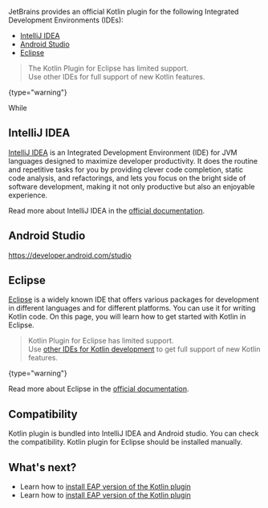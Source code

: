 [//]: # (title: IDEs for Kotlin development)
[//]: # (description: Learn what IDE you could choose for Kotlin development.)

JetBrains provides an official Kotlin plugin for the following Integrated Development Environments (IDEs):

* [IntelliJ IDEA](#intellij-idea)
* [Android Studio](#android-studio)
* [Eclipse](#eclipse)

> The Kotlin Plugin for Eclipse has limited support.  
> Use other IDEs for full support of new Kotlin features.
>
{type="warning"}

While 

## IntelliJ IDEA

[IntelliJ IDEA](https://www.jetbrains.com/idea/download/) is an Integrated Development Environment (IDE) for JVM languages designed to maximize developer productivity.
It does the routine and repetitive tasks for you by providing clever code completion, static code analysis, and refactorings, and lets you focus on the bright side of software development, making it not only productive but also an enjoyable experience.

Read more about IntelliJ IDEA in the [official documentation](https://www.jetbrains.com/help/idea/discover-intellij-idea.html).

## Android Studio

https://developer.android.com/studio

## Eclipse

[Eclipse](https://www.eclipse.org/downloads/) is a widely known IDE that offers various packages for development in
different languages and for different platforms. You can use it for writing Kotlin code. On this page, you will learn
how to get started with Kotlin in Eclipse.

> Kotlin Plugin for Eclipse has limited support.  
> Use [other IDEs for Kotlin development](ide-overview.md) to get full support of new Kotlin features.
>
{type="warning"}

Read more about Eclipse in the [official documentation](https://www.eclipse.org/documentation/).

## Compatibility

Kotlin plugin is bundled into IntelliJ IDEA and Android studio. You can check the compatibility.
Kotlin plugin for Eclipse should be installed manually.

## What's next?


* Learn how to [install EAP version of the Kotlin plugin](install-eap-plugin.md)
* Learn how to [install EAP version of the Kotlin plugin](install-eap-plugin.md)